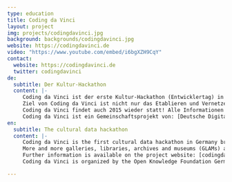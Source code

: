 ```yaml
---
type: education
title: Coding da Vinci
layout: project
img: projects/codingdavinci.jpg
background: backgrounds/codingdavinci.jpg
website: https://codingdavinci.de
video: "https://www.youtube.com/embed/i6bgXZH9CqY"
contact:
  website: https://codingdavinci.de
  twitter: codingdavinci
de:
  subtitle: Der Kultur-Hackathon
  content: |-
     Coding da Vinci ist der erste Kultur-Hackathon (Entwicklertag) in Deutschland, der Entwickler/innen, Designer/innen und Gamer/innen zusammenbringt, um in Kooperation mit Kultureinrichtungen aus offenen Daten und eigener Kreativität neue Anwendungen, mobile Apps, Spiele und Visualisierungen umzusetzen.
     Ziel von Coding da Vinci ist nicht nur das Etablieren und Vernetzen einer technikaffinen und kulturbegeisterten Community, sondern insbesondere das kreative Ausschöpfen der technischen Möglichkeiten, die in unserem digitalen Kulturerbe stecken. Wir setzen uns für die freie Verfügbarkeit und Nutzbarkeit von Kulturdaten ein und stellen sicher, dass sie kreativen Menschen als Rohmaterial für ihre Ideen zur Verfügung stehen.
     Coding da Vinci findet auch 2015 wieder statt! Alle Informationen zu Ablauf, Anmeldung, Daten etc. gibt es unter [codingdavinci.de]( http://www.codingdavinci.de/).
     Coding da Vinci ist ein Gemeinschaftsprojekt von: [Deutsche Digitale Bibliothek]( https://www.deutsche-digitale-bibliothek.de/), [Servicestelle Digitalisierung Berlin]( http://www.servicestelle-digitalisierung.de/confluence/pages/viewpage.action?pageId=917513), [Wikimedia Deutschland](https://wikimedia.de/wiki/Hauptseite).
en:
  subtitle: The cultural data hackathon
  content: |-
     Coding da Vinci is the first cultural data hackathon in Germany bringing together cultural heritage institutions and the hacker/designer community to develop ideas and prototypes for the cultural sector and the public.
     More and more galleries, libraries, archives and museums (GLAMs) are digitalizing their collections to make them accessible online and to preserve our heritage for future generations. Only when cultural data is made openly available (according to the Open Definition) can it serve as the creative basis for innovative new applications and projects. Coding da Vinci proactively approaches GLAMs and encourages them to release cultural data, in order to offer their participants a platform to experiment and innovate.
     Further information is available on the project website: [codingdavinci.de]( http://www.codingdavinci.de/)
     Coding da Vinci is organized by the Open Knowledge Foundation Germany, the [German Digital Library]( https://www.deutsche-digitale-bibliothek.de/), the [Service Center for Digitalization Berlin]( http://www.servicestelle-digitalisierung.de/confluence/pages/viewpage.action?pageId=917513) and [Wikimedia Germany](https://wikimedia.de/wiki/Hauptseite).

---
```

